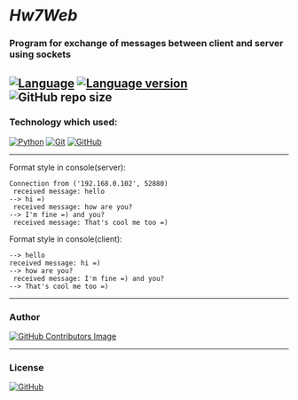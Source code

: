 # *Hw7Web*

### Program for exchange of messages between client and server using sockets

[![Language](https://img.shields.io/badge/language-python-blue?&style=plastic)](https://www.python.org)
[![Language version](https://img.shields.io/badge/version-3.10-red?&style=plastic)](https://www.python.org/downloads/)
![GitHub repo size](https://img.shields.io/badge/repo%20size-39%20kB-pink?&style=plastic)
---

### Technology which used:
[![Python](https://img.shields.io/badge/python-3670A0?style=for-the-badge&logo=python&logoColor=ffdd54)](https://www.python.org)
[![Git](https://img.shields.io/badge/git-%23F05033.svg?style=for-the-badge&logo=git&logoColor=white)](https://github.com/)
[![GitHub](https://img.shields.io/badge/github-%23121011.svg?style=for-the-badge&logo=github&logoColor=white)](https://git-scm.com/)

---

Format style in console(server):

    Connection from ('192.168.0.102', 52880)
     received message: hello
    --> hi =)
     received message: how are you?
    --> I'm fine =) and you?
     received message: That's cool me too =)

Format style in console(client):

    --> hello
    received message: hi =)
    --> how are you?
     received message: I'm fine =) and you?
    --> That's cool me too =)
---

### Author
[![GitHub Contributors Image](https://contrib.rocks/image?repo=LeadShadow/hw6web)](https://github.com/LeadShadow)

---
### License

[![GitHub](https://img.shields.io/github/license/LeadShadow/hw7web)](https://github.com/LeadShadow/hw7web/blob/main/LICENSE)

